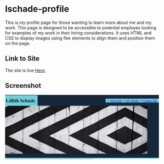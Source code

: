 # lschade-profile
This is my profile page for those wanting to learn more about me and my work. This page is designed to be accessible to potential employes looking for examples of my work in their hiring considerations. It uses HTML and CSS to display images using flex elements to align them and position them on the page.

## Link to Site
The site is live [Here](https://lschadel.github.io/lschade-profile/). 

## Screenshot
![Site Screenshot](/assets/images/Screenshot%202023-11-09%20181620.png)